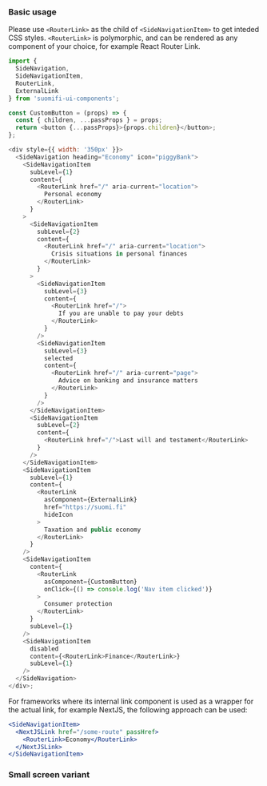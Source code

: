 ### Basic usage

Please use `<RouterLink>` as the child of `<SideNavigationItem>` to get inteded CSS styles. `<RouterLink>` is polymorphic, and can be rendered as any component of your choice, for example React Router Link.

```js
import {
  SideNavigation,
  SideNavigationItem,
  RouterLink,
  ExternalLink
} from 'suomifi-ui-components';

const CustomButton = (props) => {
  const { children, ...passProps } = props;
  return <button {...passProps}>{props.children}</button>;
};

<div style={{ width: '350px' }}>
  <SideNavigation heading="Economy" icon="piggyBank">
    <SideNavigationItem
      subLevel={1}
      content={
        <RouterLink href="/" aria-current="location">
          Personal economy
        </RouterLink>
      }
    >
      <SideNavigationItem
        subLevel={2}
        content={
          <RouterLink href="/" aria-current="location">
            Crisis situations in personal finances
          </RouterLink>
        }
      >
        <SideNavigationItem
          subLevel={3}
          content={
            <RouterLink href="/">
              If you are unable to pay your debts
            </RouterLink>
          }
        />
        <SideNavigationItem
          subLevel={3}
          selected
          content={
            <RouterLink href="/" aria-current="page">
              Advice on banking and insurance matters
            </RouterLink>
          }
        />
      </SideNavigationItem>
      <SideNavigationItem
        subLevel={2}
        content={
          <RouterLink href="/">Last will and testament</RouterLink>
        }
      />
    </SideNavigationItem>
    <SideNavigationItem
      subLevel={1}
      content={
        <RouterLink
          asComponent={ExternalLink}
          href="https://suomi.fi"
          hideIcon
        >
          Taxation and public economy
        </RouterLink>
      }
    />
    <SideNavigationItem
      content={
        <RouterLink
          asComponent={CustomButton}
          onClick={() => console.log('Nav item clicked')}
        >
          Consumer protection
        </RouterLink>
      }
      subLevel={1}
    />
    <SideNavigationItem
      disabled
      content={<RouterLink>Finance</RouterLink>}
      subLevel={1}
    />
  </SideNavigation>
</div>;
```

For frameworks where its internal link component is used as a wrapper for the actual link, for example NextJS, the following approach can be used:

```jsx static
<SideNavigationItem>
  <NextJSLink href="/some-route" passHref>
    <RouterLink>Economy</RouterLink>
  </NextJSLink>
</SideNavigationItem>
```

### Small screen variant

